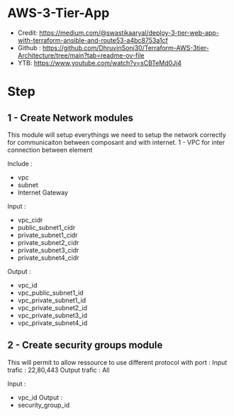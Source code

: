 # AWS-3-Tier-App
- Credit: https://medium.com/@swastikaaryal/deploy-3-tier-web-app-with-terraform-ansible-and-route53-a4bc8753a1cf
- Github : https://github.com/DhruvinSoni30/Terraform-AWS-3tier-Architecture/tree/main?tab=readme-ov-file
- YTB: https://www.youtube.com/watch?v=sCBTeMd0Jj4

# Step
## 1 - Create Network modules

This module will setup everythings we need to setup the network correctly for communicaiton between composant and with internet.
1 - VPC for inter connection between element

Include :
- vpc
- subnet
- Internet Gateway

Input : 
- vpc_cidr
- public_subnet1_cidr
- private_subnet1_cidr
- private_subnet2_cidr
- private_subnet3_cidr
- private_subnet4_cidr

Output :
- vpc_id
- vpc_public_subnet1_id
- vpc_private_subnet1_id
- vpc_private_subnet2_id
- vpc_private_subnet3_id
- vpc_private_subnet4_id

## 2 - Create security groups module
This will permit to allow ressource to use different protocol with port :
Input trafic  : 22,80,443
Output trafic : All

Input : 
- vpc_id
Output :
- security_group_id
